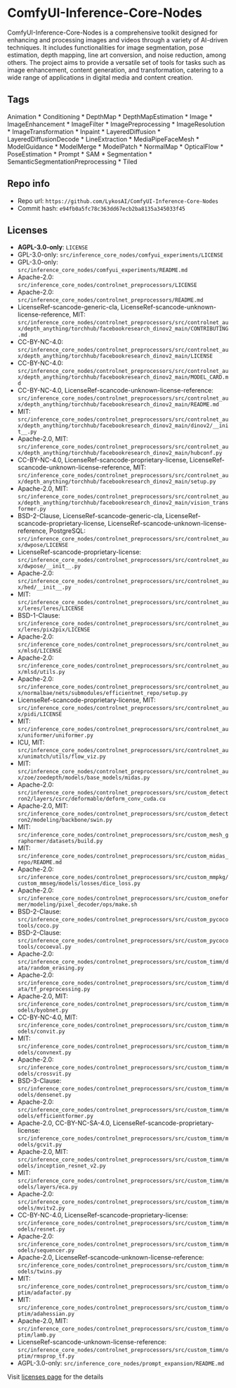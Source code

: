 # ComfyUI-Inference-Core-Nodes
ComfyUI-Inference-Core-Nodes is a comprehensive toolkit designed for enhancing and processing images and videos through a variety of AI-driven techniques. It includes functionalities for image segmentation, pose estimation, depth mapping, line art conversion, and noise reduction, among others. The project aims to provide a versatile set of tools for tasks such as image enhancement, content generation, and transformation, catering to a wide range of applications in digital media and content creation.

## Tags
Animation * Conditioning * DepthMap * DepthMapEstimation * Image * ImageEnhancement * ImageFilter * ImagePreprocessing * ImageResolution * ImageTransformation * Inpaint * LayeredDiffusion * LayeredDiffusionDecode * LineExtraction * MediaPipeFaceMesh * ModelGuidance * ModelMerge * ModelPatch * NormalMap * OpticalFlow * PoseEstimation * Prompt * SAM * Segmentation * SemanticSegmentationPreprocessing * Tiled

## Repo info
- Repo url: `https://github.com/LykosAI/ComfyUI-Inference-Core-Nodes`
- Commit hash: `e94fb0a5fc78c363dd67ecb2ba8135a345033f45`

## Licenses
- **AGPL-3.0-only**: `LICENSE`
- GPL-3.0-only: `src/inference_core_nodes/comfyui_experiments/LICENSE`
- GPL-3.0-only: `src/inference_core_nodes/comfyui_experiments/README.md`
- Apache-2.0: `src/inference_core_nodes/controlnet_preprocessors/LICENSE`
- Apache-2.0: `src/inference_core_nodes/controlnet_preprocessors/README.md`
- LicenseRef-scancode-generic-cla, LicenseRef-scancode-unknown-license-reference, MIT: `src/inference_core_nodes/controlnet_preprocessors/src/controlnet_aux/depth_anything/torchhub/facebookresearch_dinov2_main/CONTRIBUTING.md`
- CC-BY-NC-4.0: `src/inference_core_nodes/controlnet_preprocessors/src/controlnet_aux/depth_anything/torchhub/facebookresearch_dinov2_main/LICENSE`
- CC-BY-NC-4.0: `src/inference_core_nodes/controlnet_preprocessors/src/controlnet_aux/depth_anything/torchhub/facebookresearch_dinov2_main/MODEL_CARD.md`
- CC-BY-NC-4.0, LicenseRef-scancode-unknown-license-reference: `src/inference_core_nodes/controlnet_preprocessors/src/controlnet_aux/depth_anything/torchhub/facebookresearch_dinov2_main/README.md`
- MIT: `src/inference_core_nodes/controlnet_preprocessors/src/controlnet_aux/depth_anything/torchhub/facebookresearch_dinov2_main/dinov2/__init__.py`
- Apache-2.0, MIT: `src/inference_core_nodes/controlnet_preprocessors/src/controlnet_aux/depth_anything/torchhub/facebookresearch_dinov2_main/hubconf.py`
- CC-BY-NC-4.0, LicenseRef-scancode-proprietary-license, LicenseRef-scancode-unknown-license-reference, MIT: `src/inference_core_nodes/controlnet_preprocessors/src/controlnet_aux/depth_anything/torchhub/facebookresearch_dinov2_main/setup.py`
- Apache-2.0, MIT: `src/inference_core_nodes/controlnet_preprocessors/src/controlnet_aux/depth_anything/torchhub/facebookresearch_dinov2_main/vision_transformer.py`
- BSD-2-Clause, LicenseRef-scancode-generic-cla, LicenseRef-scancode-proprietary-license, LicenseRef-scancode-unknown-license-reference, PostgreSQL: `src/inference_core_nodes/controlnet_preprocessors/src/controlnet_aux/dwpose/LICENSE`
- LicenseRef-scancode-proprietary-license: `src/inference_core_nodes/controlnet_preprocessors/src/controlnet_aux/dwpose/__init__.py`
- Apache-2.0: `src/inference_core_nodes/controlnet_preprocessors/src/controlnet_aux/hed/__init__.py`
- MIT: `src/inference_core_nodes/controlnet_preprocessors/src/controlnet_aux/leres/leres/LICENSE`
- BSD-1-Clause: `src/inference_core_nodes/controlnet_preprocessors/src/controlnet_aux/leres/pix2pix/LICENSE`
- Apache-2.0: `src/inference_core_nodes/controlnet_preprocessors/src/controlnet_aux/mlsd/LICENSE`
- Apache-2.0: `src/inference_core_nodes/controlnet_preprocessors/src/controlnet_aux/mlsd/utils.py`
- Apache-2.0: `src/inference_core_nodes/controlnet_preprocessors/src/controlnet_aux/normalbae/nets/submodules/efficientnet_repo/setup.py`
- LicenseRef-scancode-proprietary-license, MIT: `src/inference_core_nodes/controlnet_preprocessors/src/controlnet_aux/pidi/LICENSE`
- MIT: `src/inference_core_nodes/controlnet_preprocessors/src/controlnet_aux/uniformer/uniformer.py`
- ICU, MIT: `src/inference_core_nodes/controlnet_preprocessors/src/controlnet_aux/unimatch/utils/flow_viz.py`
- MIT: `src/inference_core_nodes/controlnet_preprocessors/src/controlnet_aux/zoe/zoedepth/models/base_models/midas.py`
- Apache-2.0: `src/inference_core_nodes/controlnet_preprocessors/src/custom_detectron2/layers/csrc/deformable/deform_conv_cuda.cu`
- Apache-2.0, MIT: `src/inference_core_nodes/controlnet_preprocessors/src/custom_detectron2/modeling/backbone/swin.py`
- MIT: `src/inference_core_nodes/controlnet_preprocessors/src/custom_mesh_graphormer/datasets/build.py`
- MIT: `src/inference_core_nodes/controlnet_preprocessors/src/custom_midas_repo/README.md`
- Apache-2.0: `src/inference_core_nodes/controlnet_preprocessors/src/custom_mmpkg/custom_mmseg/models/losses/dice_loss.py`
- Apache-2.0: `src/inference_core_nodes/controlnet_preprocessors/src/custom_oneformer/modeling/pixel_decoder/ops/make.sh`
- BSD-2-Clause: `src/inference_core_nodes/controlnet_preprocessors/src/custom_pycocotools/coco.py`
- BSD-2-Clause: `src/inference_core_nodes/controlnet_preprocessors/src/custom_pycocotools/cocoeval.py`
- Apache-2.0: `src/inference_core_nodes/controlnet_preprocessors/src/custom_timm/data/random_erasing.py`
- Apache-2.0: `src/inference_core_nodes/controlnet_preprocessors/src/custom_timm/data/tf_preprocessing.py`
- Apache-2.0, MIT: `src/inference_core_nodes/controlnet_preprocessors/src/custom_timm/models/byobnet.py`
- CC-BY-NC-4.0, MIT: `src/inference_core_nodes/controlnet_preprocessors/src/custom_timm/models/convit.py`
- MIT: `src/inference_core_nodes/controlnet_preprocessors/src/custom_timm/models/convnext.py`
- Apache-2.0: `src/inference_core_nodes/controlnet_preprocessors/src/custom_timm/models/crossvit.py`
- BSD-3-Clause: `src/inference_core_nodes/controlnet_preprocessors/src/custom_timm/models/densenet.py`
- Apache-2.0: `src/inference_core_nodes/controlnet_preprocessors/src/custom_timm/models/efficientformer.py`
- Apache-2.0, CC-BY-NC-SA-4.0, LicenseRef-scancode-proprietary-license: `src/inference_core_nodes/controlnet_preprocessors/src/custom_timm/models/gcvit.py`
- Apache-2.0, MIT: `src/inference_core_nodes/controlnet_preprocessors/src/custom_timm/models/inception_resnet_v2.py`
- MIT: `src/inference_core_nodes/controlnet_preprocessors/src/custom_timm/models/layers/eca.py`
- Apache-2.0: `src/inference_core_nodes/controlnet_preprocessors/src/custom_timm/models/mvitv2.py`
- CC-BY-NC-4.0, LicenseRef-scancode-proprietary-license: `src/inference_core_nodes/controlnet_preprocessors/src/custom_timm/models/resnet.py`
- Apache-2.0: `src/inference_core_nodes/controlnet_preprocessors/src/custom_timm/models/sequencer.py`
- Apache-2.0, LicenseRef-scancode-unknown-license-reference: `src/inference_core_nodes/controlnet_preprocessors/src/custom_timm/models/twins.py`
- MIT: `src/inference_core_nodes/controlnet_preprocessors/src/custom_timm/optim/adafactor.py`
- MIT: `src/inference_core_nodes/controlnet_preprocessors/src/custom_timm/optim/adahessian.py`
- Apache-2.0, MIT: `src/inference_core_nodes/controlnet_preprocessors/src/custom_timm/optim/lamb.py`
- LicenseRef-scancode-unknown-license-reference: `src/inference_core_nodes/controlnet_preprocessors/src/custom_timm/optim/rmsprop_tf.py`
- AGPL-3.0-only: `src/inference_core_nodes/prompt_expansion/README.md`

Visit [licenses page](licenses.md) for the details
